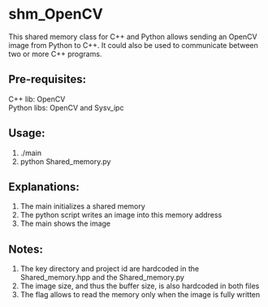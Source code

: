 # shm_OpenCV
This shared memory class for C++ and Python allows sending an OpenCV image from Python to C++.
It could also be used to communicate between two or more C++ programs.

## Pre-requisites:
C++ lib: OpenCV <br/>
Python libs: OpenCV and Sysv_ipc

## Usage:
1. ./main
2. python Shared_memory.py

## Explanations:
1. The main initializes a shared memory
2. The python script writes an image into this memory address
3. The main shows the image

## Notes:
1. The key directory and project id are hardcoded in the Shared_memory.hpp and the Shared_memory.py
2. The image size, and thus the buffer size, is also hardcoded in both files
3. The flag allows to read the memory only when the image is fully written

